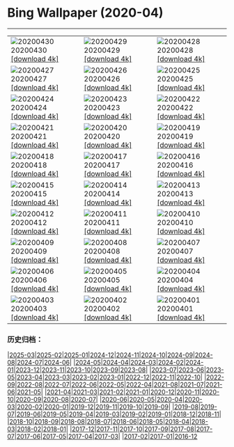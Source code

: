 # Bing Wallpaper (2020-04)
**************

<table><tr><td><img src="https://www.bing.com/th?id=OHR.ArcticRedpoll_EN-US5881398714_1920x1080.jpg" alt="20200430"> 20200430 <a href="https://www.bing.com/th?id=OHR.ArcticRedpoll_EN-US5881398714_UHD.jpg">[download 4k]</a></td><td><img src="https://www.bing.com/th?id=OHR.PalouseSpring_EN-US5686949948_1920x1080.jpg" alt="20200429"> 20200429 <a href="https://www.bing.com/th?id=OHR.PalouseSpring_EN-US5686949948_UHD.jpg">[download 4k]</a></td><td><img src="https://www.bing.com/th?id=OHR.SalisburyCathedral_EN-US5389036397_1920x1080.jpg" alt="20200428"> 20200428 <a href="https://www.bing.com/th?id=OHR.SalisburyCathedral_EN-US5389036397_UHD.jpg">[download 4k]</a></td></tr><tr><td><img src="https://www.bing.com/th?id=OHR.SouthAmericanTapir_EN-US5286179280_1920x1080.jpg" alt="20200427"> 20200427 <a href="https://www.bing.com/th?id=OHR.SouthAmericanTapir_EN-US5286179280_UHD.jpg">[download 4k]</a></td><td><img src="https://www.bing.com/th?id=OHR.RubySunset_EN-US0913610079_1920x1080.jpg" alt="20200426"> 20200426 <a href="https://www.bing.com/th?id=OHR.RubySunset_EN-US0913610079_UHD.jpg">[download 4k]</a></td><td><img src="https://www.bing.com/th?id=OHR.FalklandRockhoppers_EN-US0783607730_1920x1080.jpg" alt="20200425"> 20200425 <a href="https://www.bing.com/th?id=OHR.FalklandRockhoppers_EN-US0783607730_UHD.jpg">[download 4k]</a></td></tr><tr><td><img src="https://www.bing.com/th?id=OHR.MegellanicCloud_EN-US0392587311_1920x1080.jpg" alt="20200424"> 20200424 <a href="https://www.bing.com/th?id=OHR.MegellanicCloud_EN-US0392587311_UHD.jpg">[download 4k]</a></td><td><img src="https://www.bing.com/th?id=OHR.KingEider_EN-US7654847363_1920x1080.jpg" alt="20200423"> 20200423 <a href="https://www.bing.com/th?id=OHR.KingEider_EN-US7654847363_UHD.jpg">[download 4k]</a></td><td><img src="https://www.bing.com/th?id=OHR.KauriTree_EN-US7535687512_1920x1080.jpg" alt="20200422"> 20200422 <a href="https://www.bing.com/th?id=OHR.KauriTree_EN-US7535687512_UHD.jpg">[download 4k]</a></td></tr><tr><td><img src="https://www.bing.com/th?id=OHR.GPS_EN-US1004072291_1920x1080.jpg" alt="20200421"> 20200421 <a href="https://www.bing.com/th?id=OHR.GPS_EN-US1004072291_UHD.jpg">[download 4k]</a></td><td><img src="https://www.bing.com/th?id=OHR.GardenHolland_EN-US6082654561_1920x1080.jpg" alt="20200420"> 20200420 <a href="https://www.bing.com/th?id=OHR.GardenHolland_EN-US6082654561_UHD.jpg">[download 4k]</a></td><td><img src="https://www.bing.com/th?id=OHR.NeistPoint_EN-US7359967278_1920x1080.jpg" alt="20200419"> 20200419 <a href="https://www.bing.com/th?id=OHR.NeistPoint_EN-US7359967278_UHD.jpg">[download 4k]</a></td></tr><tr><td><img src="https://www.bing.com/th?id=OHR.VernalFalls_EN-US7280300409_1920x1080.jpg" alt="20200418"> 20200418 <a href="https://www.bing.com/th?id=OHR.VernalFalls_EN-US7280300409_UHD.jpg">[download 4k]</a></td><td><img src="https://www.bing.com/th?id=OHR.AlgonquinGrouse_EN-US8719024446_1920x1080.jpg" alt="20200417"> 20200417 <a href="https://www.bing.com/th?id=OHR.AlgonquinGrouse_EN-US8719024446_UHD.jpg">[download 4k]</a></td><td><img src="https://www.bing.com/th?id=OHR.NBNMSipapu_EN-US7081783490_1920x1080.jpg" alt="20200416"> 20200416 <a href="https://www.bing.com/th?id=OHR.NBNMSipapu_EN-US7081783490_UHD.jpg">[download 4k]</a></td></tr><tr><td><img src="https://www.bing.com/th?id=OHR.FataMorgana_EN-US6912310006_1920x1080.jpg" alt="20200415"> 20200415 <a href="https://www.bing.com/th?id=OHR.FataMorgana_EN-US6912310006_UHD.jpg">[download 4k]</a></td><td><img src="https://www.bing.com/th?id=OHR.BWFlipper_EN-US6781394552_1920x1080.jpg" alt="20200414"> 20200414 <a href="https://www.bing.com/th?id=OHR.BWFlipper_EN-US6781394552_UHD.jpg">[download 4k]</a></td><td><img src="https://www.bing.com/th?id=OHR.WatChaloem_EN-US6655091903_1920x1080.jpg" alt="20200413"> 20200413 <a href="https://www.bing.com/th?id=OHR.WatChaloem_EN-US6655091903_UHD.jpg">[download 4k]</a></td></tr><tr><td><img src="https://www.bing.com/th?id=OHR.EuropeanRabbitGreeting_EN-US6522640634_1920x1080.jpg" alt="20200412"> 20200412 <a href="https://www.bing.com/th?id=OHR.EuropeanRabbitGreeting_EN-US6522640634_UHD.jpg">[download 4k]</a></td><td><img src="https://www.bing.com/th?id=OHR.USSDRUM_EN-US6342955990_1920x1080.jpg" alt="20200411"> 20200411 <a href="https://www.bing.com/th?id=OHR.USSDRUM_EN-US6342955990_UHD.jpg">[download 4k]</a></td><td><img src="https://www.bing.com/th?id=OHR.SpiritSiblings_EN-US6114755924_1920x1080.jpg" alt="20200410"> 20200410 <a href="https://www.bing.com/th?id=OHR.SpiritSiblings_EN-US6114755924_UHD.jpg">[download 4k]</a></td></tr><tr><td><img src="https://www.bing.com/th?id=OHR.UnicornoftheSea_EN-US2782700254_1920x1080.jpg" alt="20200409"> 20200409 <a href="https://www.bing.com/th?id=OHR.UnicornoftheSea_EN-US2782700254_UHD.jpg">[download 4k]</a></td><td><img src="https://www.bing.com/th?id=OHR.SantoriniAerial_EN-US2668882319_1920x1080.jpg" alt="20200408"> 20200408 <a href="https://www.bing.com/th?id=OHR.SantoriniAerial_EN-US2668882319_UHD.jpg">[download 4k]</a></td><td><img src="https://www.bing.com/th?id=OHR.PinkMoon_EN-US2450317197_1920x1080.jpg" alt="20200407"> 20200407 <a href="https://www.bing.com/th?id=OHR.PinkMoon_EN-US2450317197_UHD.jpg">[download 4k]</a></td></tr><tr><td><img src="https://www.bing.com/th?id=OHR.CastleDay_EN-US2318801501_1920x1080.jpg" alt="20200406"> 20200406 <a href="https://www.bing.com/th?id=OHR.CastleDay_EN-US2318801501_UHD.jpg">[download 4k]</a></td><td><img src="https://www.bing.com/th?id=OHR.KissimmeeFrog_EN-US2219789542_1920x1080.jpg" alt="20200405"> 20200405 <a href="https://www.bing.com/th?id=OHR.KissimmeeFrog_EN-US2219789542_UHD.jpg">[download 4k]</a></td><td><img src="https://www.bing.com/th?id=OHR.Pronghorn_EN-US2087267252_1920x1080.jpg" alt="20200404"> 20200404 <a href="https://www.bing.com/th?id=OHR.Pronghorn_EN-US2087267252_UHD.jpg">[download 4k]</a></td></tr><tr><td><img src="https://www.bing.com/th?id=OHR.PlaceofRainbows_EN-US1936881347_1920x1080.jpg" alt="20200403"> 20200403 <a href="https://www.bing.com/th?id=OHR.PlaceofRainbows_EN-US1936881347_UHD.jpg">[download 4k]</a></td><td><img src="https://www.bing.com/th?id=OHR.PascuaFlorida_EN-US1819624171_1920x1080.jpg" alt="20200402"> 20200402 <a href="https://www.bing.com/th?id=OHR.PascuaFlorida_EN-US1819624171_UHD.jpg">[download 4k]</a></td><td><img src="https://www.bing.com/th?id=OHR.CensusDay_EN-US9512023842_1920x1080.jpg" alt="20200401"> 20200401 <a href="https://www.bing.com/th?id=OHR.CensusDay_EN-US9512023842_UHD.jpg">[download 4k]</a></td></tr></table>

### 历史归档：

|[2025-03](/../2025-03/2025-03.md)|[2025-02](/../2025-02/2025-02.md)|[2025-01](/../2025-01/2025-01.md)|[2024-12](/../2024-12/2024-12.md)|[2024-11](/../2024-11/2024-11.md)|[2024-10](/../2024-10/2024-10.md)|[2024-09](/../2024-09/2024-09.md)|[2024-08](/../2024-08/2024-08.md)|[2024-07](/../2024-07/2024-07.md)|[2024-06](/../2024-06/2024-06.md)|
|[2024-05](/../2024-05/2024-05.md)|[2024-04](/../2024-04/2024-04.md)|[2024-03](/../2024-03/2024-03.md)|[2024-02](/../2024-02/2024-02.md)|[2024-01](/../2024-01/2024-01.md)|[2023-12](/../2023-12/2023-12.md)|[2023-11](/../2023-11/2023-11.md)|[2023-10](/../2023-10/2023-10.md)|[2023-09](/../2023-09/2023-09.md)|[2023-08](/../2023-08/2023-08.md)|
|[2023-07](/../2023-07/2023-07.md)|[2023-06](/../2023-06/2023-06.md)|[2023-05](/../2023-05/2023-05.md)|[2023-04](/../2023-04/2023-04.md)|[2023-03](/../2023-03/2023-03.md)|[2023-02](/../2023-02/2023-02.md)|[2023-01](/../2023-01/2023-01.md)|[2022-12](/../2022-12/2022-12.md)|[2022-11](/../2022-11/2022-11.md)|[2022-10](/../2022-10/2022-10.md)|
|[2022-09](/../2022-09/2022-09.md)|[2022-08](/../2022-08/2022-08.md)|[2022-07](/../2022-07/2022-07.md)|[2022-06](/../2022-06/2022-06.md)|[2022-05](/../2022-05/2022-05.md)|[2022-04](/../2022-04/2022-04.md)|[2021-08](/../2021-08/2021-08.md)|[2021-07](/../2021-07/2021-07.md)|[2021-06](/../2021-06/2021-06.md)|[2021-05](/../2021-05/2021-05.md)|
|[2021-04](/../2021-04/2021-04.md)|[2021-03](/../2021-03/2021-03.md)|[2021-02](/../2021-02/2021-02.md)|[2021-01](/../2021-01/2021-01.md)|[2020-12](/../2020-12/2020-12.md)|[2020-11](/../2020-11/2020-11.md)|[2020-10](/../2020-10/2020-10.md)|[2020-09](/../2020-09/2020-09.md)|[2020-08](/../2020-08/2020-08.md)|[2020-07](/../2020-07/2020-07.md)|
|[2020-06](/../2020-06/2020-06.md)|[2020-05](/../2020-05/2020-05.md)|[2020-04](/2020-04.md)|[2020-03](/../2020-03/2020-03.md)|[2020-02](/../2020-02/2020-02.md)|[2020-01](/../2020-01/2020-01.md)|[2019-12](/../2019-12/2019-12.md)|[2019-11](/../2019-11/2019-11.md)|[2019-10](/../2019-10/2019-10.md)|[2019-09](/../2019-09/2019-09.md)|
|[2019-08](/../2019-08/2019-08.md)|[2019-07](/../2019-07/2019-07.md)|[2019-06](/../2019-06/2019-06.md)|[2019-05](/../2019-05/2019-05.md)|[2019-04](/../2019-04/2019-04.md)|[2019-03](/../2019-03/2019-03.md)|[2019-02](/../2019-02/2019-02.md)|[2019-01](/../2019-01/2019-01.md)|[2018-12](/../2018-12/2018-12.md)|[2018-11](/../2018-11/2018-11.md)|
|[2018-10](/../2018-10/2018-10.md)|[2018-09](/../2018-09/2018-09.md)|[2018-08](/../2018-08/2018-08.md)|[2018-07](/../2018-07/2018-07.md)|[2018-06](/../2018-06/2018-06.md)|[2018-05](/../2018-05/2018-05.md)|[2018-04](/../2018-04/2018-04.md)|[2018-03](/../2018-03/2018-03.md)|[2018-02](/../2018-02/2018-02.md)|[2018-01](/../2018-01/2018-01.md)|
|[2017-12](/../2017-12/2017-12.md)|[2017-11](/../2017-11/2017-11.md)|[2017-10](/../2017-10/2017-10.md)|[2017-09](/../2017-09/2017-09.md)|[2017-08](/../2017-08/2017-08.md)|[2017-07](/../2017-07/2017-07.md)|[2017-06](/../2017-06/2017-06.md)|[2017-05](/../2017-05/2017-05.md)|[2017-04](/../2017-04/2017-04.md)|[2017-03](/../2017-03/2017-03.md)|
|[2017-02](/../2017-02/2017-02.md)|[2017-01](/../2017-01/2017-01.md)|[2016-12](/../2016-12/2016-12.md)